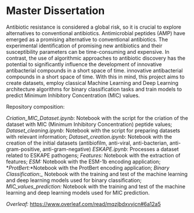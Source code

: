 # Master Dissertation

Antibiotic resistance is considered a global risk, so it is crucial to explore alternatives to conventional antibiotics. Antimicrobial peptides (AMP) have emerged as a promising alternative to conventional antibiotics. The experimental identification of promising new antibiotics and their susceptibility parameters
can be time-consuming and expensive. In contrast, the use of algorithmic approaches to antibiotic discovery
has the potential to significantly influence the development of innovative antibacterial compounds in a short space of time.
innovative antibacterial compounds in a short space of time. 
With this in mind, this project aims to create datasets, employ classical Machine Learning and Deep Learning architecture algorithms for binary classification tasks and train models to predict Minimum Inhibitory Concentration (MIC) values.


Repository composition:

*_Criation_MIC_Dataset.ipynb_*:  Notebook with the script for the criation of the dataset with MIC (Minimum Inhibitory Concentration) peptide values;
*_Dataset_cleaning.ipynb_*: Notebook with the script for preparing datasets with relevant information;
*_Dataset_creation.ipynb_*: Notebook with the creation of the initial datasets (antibiofilm, anti-viral, anti-bacterian, anti-gram-positive, anti-gram-negative)
*_ESKAPE.ipynb_*: Processes a dataset related to ESKAPE pathogens;
*_Features:_* Notebook with the extraction of features;
*_ESM:_* Notebook with the ESM-1b encoding application;
*_ProtBert:_*Notebook with the ProtBert encoding application;
*Binary Classification:_* Notebook with the training and test of the machine learning and deep learning models used for binary classification;
*_MIC_values_prediction:_* Notebook with the training and test of the machine learning and deep learning models used for MIC prediction.




*Overleaf:* https://www.overleaf.com/read/mqzjbdxvvjcn#6a12a5
